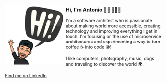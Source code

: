 <img align="left" width="196" height="196" src="https://github.com/antoniodvr/antoniodvr/blob/add-images/images/hi.png?raw=true"></a>

### Hi, I'm Antonio 👋🏼 👨🏻‍💻

I'm a software architect who is passionate about making world more accessible, creating technology and improving everything I get in touch. I'm focusing on the use of microservice architectures and experimenting a way to turn coffee ☕ into code 😜!

I like computers, photography, music, dogs and traveling to discover the world 🌍.

[Find me on LinkedIn](https://www.linkedin.com/in/antoniodvr/)

<!--
**antoniodvr/antoniodvr** is a ✨ _special_ ✨ repository because its `README.md` (this file) appears on your GitHub profile.

Here are some ideas to get you started:

- 🔭 I’m currently working on ...
- 🌱 I’m currently learning ...
- 👯 I’m looking to collaborate on ...
- 🤔 I’m looking for help with ...
- 💬 Ask me about ...
- 📫 How to reach me: ...
- 😄 Pronouns: ...
- ⚡ Fun fact: ...
-->
